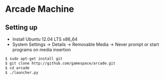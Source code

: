 # Arcade Machine

## Setting up

- Install Ubuntu 12.04 LTS x86_64
- System Settings -> Details -> Removable Media -> Never prompt or start programs on media insertion

```sh
$ sudo apt-get install git
$ git clone http://github.com/gamespace/arcade.git
$ cd arcade
$ ./launcher.py
```
